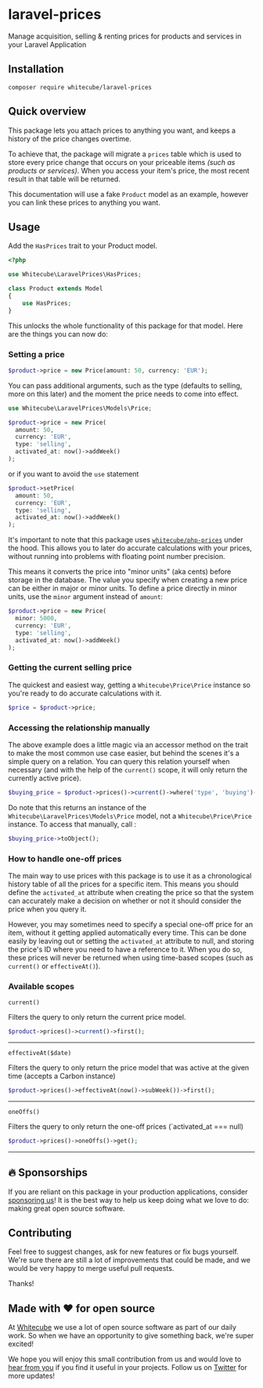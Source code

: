 # laravel-prices
Manage acquisition, selling &amp; renting prices for products and services in your Laravel Application

## Installation

```shell
composer require whitecube/laravel-prices
```

## Quick overview

This package lets you attach prices to anything you want, and keeps a history of the price changes overtime.

To achieve that, the package will migrate a `prices` table which is used to store every price change that occurs on your priceable items _(such as products or services)_. When you access your item's price, the most recent result in that table will be returned.

This documentation will use a fake `Product` model as an example, however you can link these prices to anything you want.
## Usage
Add the `HasPrices` trait to your Product model.

```php
<?php

use Whitecube\LaravelPrices\HasPrices;

class Product extends Model
{
    use HasPrices;
}
```

This unlocks the whole functionality of this package for that model. Here are the things you can now do:


### Setting a price

```php
$product->price = new Price(amount: 50, currency: 'EUR');
```

You can pass additional arguments, such as the type (defaults to selling, more on this later) and the moment the price needs to come into effect.

```php
use Whitecube\LaravelPrices\Models\Price;

$product->price = new Price(
  amount: 50, 
  currency: 'EUR', 
  type: 'selling', 
  activated_at: now()->addWeek()
);
```
or if you want to avoid the `use` statement

```php
$product->setPrice(
  amount: 50, 
  currency: 'EUR', 
  type: 'selling', 
  activated_at: now()->addWeek()
);
```

It's important to note that this package uses [`whitecube/php-prices`](https://github.com/whitecube/php-prices) under the hood. This allows you to later do accurate calculations with your prices, without running into problems with floating point number precision.

This means it converts the price into "minor units" (aka cents) before storage in the database. The value you specify when creating a new price can be either in major or minor units. To define a price directly in minor units, use the `minor` argument instead of `amount`:


```php
$product->price = new Price(
  minor: 5000, 
  currency: 'EUR', 
  type: 'selling', 
  activated_at: now()->addWeek()
);
```

### Getting the current selling price

The quickest and easiest way, getting a `Whitecube\Price\Price` instance so you're ready to do accurate calculations with it.
```php
$price = $product->price;
```

### Accessing the relationship manually

The above example does a little magic via an accessor method on the trait to make the most common use case easier, but behind the scenes it's a simple query on a relation. You can query this relation yourself when necessary (and with the help of the `current()` scope, it will only return the currently active price).

```php
$buying_price = $product->prices()->current()->where('type', 'buying')->first();
```

Do note that this returns an instance of the `Whitecube\LaravelPrices\Models\Price` model, not a `Whitecube\Price\Price` instance. 
To access that manually, call :

```php
$buying_price->toObject();
```

### How to handle one-off prices

The main way to use prices with this package is to use it as a chronological history table of all the prices for a specific item. This means you should define the `activated_at` attribute when creating the price so that the system can accurately make a decision on whether or not it should consider the price when you query it.

However, you may sometimes need to specify a special one-off price for an item, without it getting applied automatically every time. This can be done easily by leaving out or setting the `activated_at` attribute to null, and storing the price's ID where you need to have a reference to it. When you do so, these prices will never be returned when using time-based scopes (such as `current()` or `effectiveAt()`).

### Available scopes

`current()`

Filters the query to only return the current price model.

```php
$product->prices()->current()->first();
```

--- 

`effectiveAt($date)`

Filters the query to only return the price model that was active at the given time (accepts a Carbon instance)

```php
$product->prices()->effectiveAt(now()->subWeek())->first();
```

--- 

`oneOffs()`

Filters the query to only return the one-off prices (`activated_at === null)
```php
$product->prices()->oneOffs()->get();
```

---

## 🔥 Sponsorships

If you are reliant on this package in your production applications, consider [sponsoring us](https://github.com/sponsors/whitecube)! It is the best way to help us keep doing what we love to do: making great open source software.

## Contributing

Feel free to suggest changes, ask for new features or fix bugs yourself. We're sure there are still a lot of improvements that could be made, and we would be very happy to merge useful pull requests.

Thanks!

## Made with ❤️ for open source

At [Whitecube](https://www.whitecube.be) we use a lot of open source software as part of our daily work.
So when we have an opportunity to give something back, we're super excited!

We hope you will enjoy this small contribution from us and would love to [hear from you](mailto:hello@whitecube.be) if you find it useful in your projects. Follow us on [Twitter](https://twitter.com/whitecube_be) for more updates!

